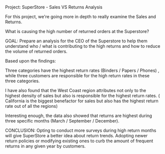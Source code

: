 Project: SuperStore - Sales VS Returns Analysis 

For this project, we're going more in depth to really examine the Sales and Returns.

What is causing the high number of returned orders at the Superstore? 

GOAL: Prepare an analysis for the CEO of the Superstore to help them understand who / what is contributing to the high returns 
and how to reduce the volume of returned orders. 

Based upon the findings: 

Three categories have the highest return rates (Binders / Papers / Phones) , 
while three customers are responsible for the high return rates in these three categories. 

I have also found that the West Coast region attributes not only to the highest density of sales but also is responsible for the highest return rates. 
( California is the biggest benefactor for sales but also has the highest return rate out of all the regions) 

Interesting enough, the data also showed that returns are highest during three specific months (March / September / December).

CONCLUSION: Opting to conduct more surveys during high return months will give SuperStore a better idea about return trends. Adopting newer return 
policies or modifying existing ones to curb the amount of frequent returns in any given year by customers.
